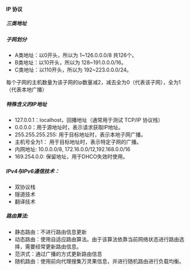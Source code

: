 #### IP 协议

##### 三类地址

##### 子网划分

- A类地址：以0开头，所以为 1~126.0.0.0/8 共126个。
- B类地址：以10开头，所以为 128~191.0.0.0/16。
- C类地址：以110开头，所以为 192~223.0.0.0/24。

每个子网的主机数量为该子网的ip数量减2，减去全为0（代表该子网），全为1（代表本地广播）

##### 特殊含义的IP地址

- 127.0.0.1：localhost，回播地址（通常用于测试 TCP/IP 协议栈）
- 0.0.0.0：用于源地址时，表示请求获取IP地址。
- 255.255.255.255: 用于目标地址时，表示本地子网广播。
- 主机号全为1： 用于目标地址时，表示特定子网的广播。
- 内网地址: 10.0.0.0/8, 172.16.0.0/12,192.168.0.0/16
- 169.254.0.0: 保留地址，用于DHCO失效时使用。

##### IPv4与IPv6通信技术：

- 双协议栈
- 隧道技术
- 翻译技术

##### 路由算法:

- 静态路由：不进行路由信息更新
- 动态路由：使用自适应路由算法。由于该算法依靠当前网络状态进行路由选择，需要经常更新路由信息。
- 范洪式：通过广播的方式更新路由信息
- 随机路由：使用前向代理搜集万灵果信息，并进行随机路由进行负载均衡。
